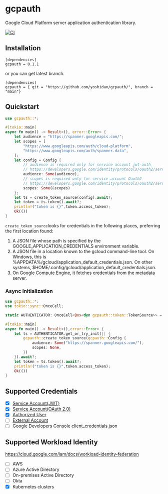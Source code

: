 # gcpauth

Google Cloud Platform server application authentication library.

[![CI](https://github.com/yoshidan/gcpauth/workflows/CI/badge.svg?branch=main)](https://github.com/yoshidan/gcpauth/workflows/CI)

## Installation

```
[dependencies]
gcpauth = 0.1.1
```
or you can get latest branch.
```
[dependencies]
gcpauth = { git = "https://github.com/yoshidan/gcpauth/", branch = "main"}
```

## Quickstart

```rust
use gcpauth::*;

#[tokio::main]
async fn main() -> Result<(), error::Error> {
    let audience = "https://spanner.googleapis.com/";
    let scopes = [
        "https://www.googleapis.com/auth/cloud-platform",
        "https://www.googleapis.com/auth/spanner.data",
    ];
    let config = Config {
        // audience is required only for service account jwt-auth
        // https://developers.google.com/identity/protocols/oauth2/service-account#jwt-auth
        audience: Some(audience),
        // scopes is required only for service account Oauth2 
        // https://developers.google.com/identity/protocols/oauth2/service-account
        scopes: Some(&scopes) 
    };
    let ts = create_token_source(config).await?;  
    let token = ts.token().await?;
    println!("token is {}",token.access_token);
    Ok(())
}
```

`create_token_source`looks for credentials in the following places,
preferring the first location found:

1. A JSON file whose path is specified by the
   GOOGLE_APPLICATION_CREDENTIALS environment variable.
2. A JSON file in a location known to the gcloud command-line tool.
   On Windows, this is %APPDATA%/gcloud/application_default_credentials.json.
   On other systems, $HOME/.config/gcloud/application_default_credentials.json.
3. On Google Compute Engine, it fetches credentials from the metadata server.

### Async Initialization

```rust
use gcpauth::*;
use tokio::sync::OnceCell;

static AUTHENTICATOR: OnceCell<Box<dyn gcpauth::token::TokenSource>> = OnceCell::const_new();

#[tokio::main]
async fn main() -> Result<(),error::Error> {
    let ts = AUTHENTICATOR.get_or_try_init(|| {
        gcpauth::create_token_source(gcpauth::Config {
            audience: Some("https://spanner.googleapis.com/"),
            scopes: None,
        })
    }).await?;
    let token = ts.token().await?;
    println!("token is {}",token.access_token);
    Ok(())
}
```

## Supported Credentials

- [x] [Service Account(JWT)](https://developers.google.com/identity/protocols/oauth2/service-account#jwt-auth)
- [x] [Service Account(OAuth 2.0)](https://developers.google.com/identity/protocols/oauth2/service-account)
- [x] [Authorized User](https://cloud.google.com/docs/authentication/end-user)
- [ ] [External Account](https://cloud.google.com/anthos/clusters/docs/aws/how-to/workload-identity-gcp?hl=ja)
- [ ] Google Developers Console client_credentials.json

## Supported Workload Identity

https://cloud.google.com/iam/docs/workload-identity-federation

- [ ] AWS
- [ ] Azure Active Directory
- [ ] On-premises Active Directory
- [ ] Okta
- [x] Kubernetes clusters